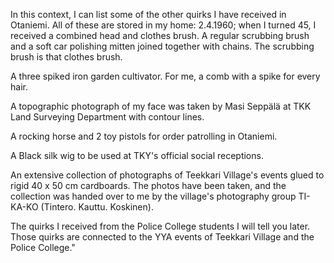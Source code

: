 
In this context, I can list some of the other quirks I have received in Otaniemi. All of these are stored in my home: 2.4.1960; when I turned 45, I received a combined head and clothes brush. A regular scrubbing brush and a soft car polishing mitten joined together with chains. The scrubbing brush is that clothes brush.

A three spiked iron garden cultivator. For me, a comb with a spike for every hair.

A topographic photograph of my face was taken by Masi Seppälä at TKK Land Surveying Department with contour lines.

A rocking horse and 2 toy pistols for order patrolling in Otaniemi.

A Black silk wig to be used at TKY's official social receptions.

An extensive collection of photographs of Teekkari Village's events glued to rigid 40 x 50 cm cardboards. The photos have been taken, and the collection was handed over to me by the village's photography group TI-KA-KO (Tintero. Kauttu. Koskinen).

The quirks I received from the Police College students I will tell you later. Those quirks are connected to the YYA events of Teekkari Village and the Police College."